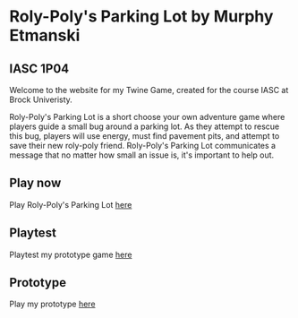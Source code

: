 # Roly-Poly's Parking Lot by Murphy Etmanski
## IASC 1P04

Welcome to the website for my Twine Game, created for the course IASC at Brock Univeristy.

Roly-Poly's Parking Lot is a short choose your own adventure game where players guide a small bug around a parking lot. As they attempt to rescue this bug, players will use energy, must find pavement pits, and attempt to save their new roly-poly friend. Roly-Poly's Parking Lot communicates a message that no matter how small an issue is, it's important to help out. 

## Play now

Play Roly-Poly's Parking Lot [here](https://murphykavanagh.github.io/IASC-1P04/final_build/Roly-Poly'sParkingLotFinal.html)

## Playtest

Playtest my prototype game [here](playtest/playtest.md)

## Prototype

Play my prototype [here](prototype/TwineGamePrototype.html)
